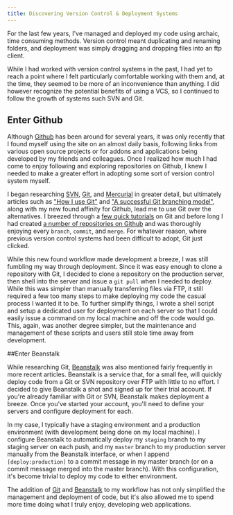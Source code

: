 ```yaml
---
title: Discovering Version Control & Deployment Systems
---
```


For the last few years, I've managed and deployed my code using archaic, time consuming methods. Version control meant duplicating and renaming folders, and deployment was simply dragging and dropping files into an ftp client.

While I had worked with version control systems in the past, I had yet to reach a point where I felt particularly comfortable working with them and, at the time, they seemed to be more of an inconvenience than anything. I did however recognize the potential benefits of using a VCS, so I continued to follow the growth of systems such SVN and Git.

## Enter Github

Although [Github](http://github.com) has been around for several years, it was only recently that I found myself using the site on an almost daily basis, following links from various open source projects or for addons and applications being developed by my friends and colleagues. Once I realized how much I had come to enjoy following and exploring repositories on Github, I knew I needed to make a greater effort in adopting some sort of version control system myself.

I began researching [SVN](http://subversion.tigris.org/), [Git](http://git-scm.com/), and [Mercurial](http://mercurial.selenic.com/) in greater detail, but ultimately articles such as ["How I use Git"](http://thenerdary.net/articles/entry/how_i_use_git) and ["A successful Git branching model"](http://nvie.com/posts/a-successful-git-branching-model/), along with my new found affinity for Github, lead me to use Git over the alternatives. I breezed through a [few quick tutorials](http://learn.github.com/p/intro.html) on Git and before long I had created [a number of repositories on Github](http://github.com/kevinthompson) and was thoroughly enjoying every `branch`, `commit`, and `merge`. For whatever reason, where previous version control systems had been difficult to adopt, Git just clicked.

While this new found workflow made development a breeze, I was still fumbling my way through deployment. Since it was easy enough to clone a repository with Git, I decided to clone a repository on the production server, then shell into the server and issue a `git pull` when I needed to deploy. While this was simpler than manually transferring files via FTP, it still required a few too many steps to make deploying my code the casual process I wanted it to be. To further simplify things, I wrote a shell script and setup a dedicated user for deployment on each server so that I could easily issue a command on my local machine and off the code would go. This, again, was another degree simpler, but the maintenance and management of these scripts and users still stole time away from development.

##Enter Beanstalk

While researching Git, [Beanstalk](http://bnst.lk/e3HdOt) was also mentioned fairly frequently in more recent articles. Beanstalk is a service that, for a small fee, will quickly deploy code from a Git or SVN repository over FTP with little to no effort. I decided to give Beanstalk a shot and signed up for their trial account. If you're already familiar with Git or SVN, Beanstalk makes deployment a breeze. Once you've started your account, you'll need to define your servers and configure deployment for each.

In my case, I typically have a staging environment and a production environment (with development being done on my local machine). I configure Beanstalk to automatically deploy my `staging` branch to my staging server on each push, and my `master` branch to my production server manually from the Beanstalk interface, or when I append `[deploy:production]` to a commit message in my master branch (or on a commit message merged into the master branch). With this configuration, it's become trivial to deploy my code to either environment.

The addition of [Git](http://git-scm.com/) and [Beanstalk](http://bnst.lk/e3HdOt) to my workflow has not only simplified the management and deployment of code, but it's also allowed me to spend more time doing what I truly enjoy, developing web applications.